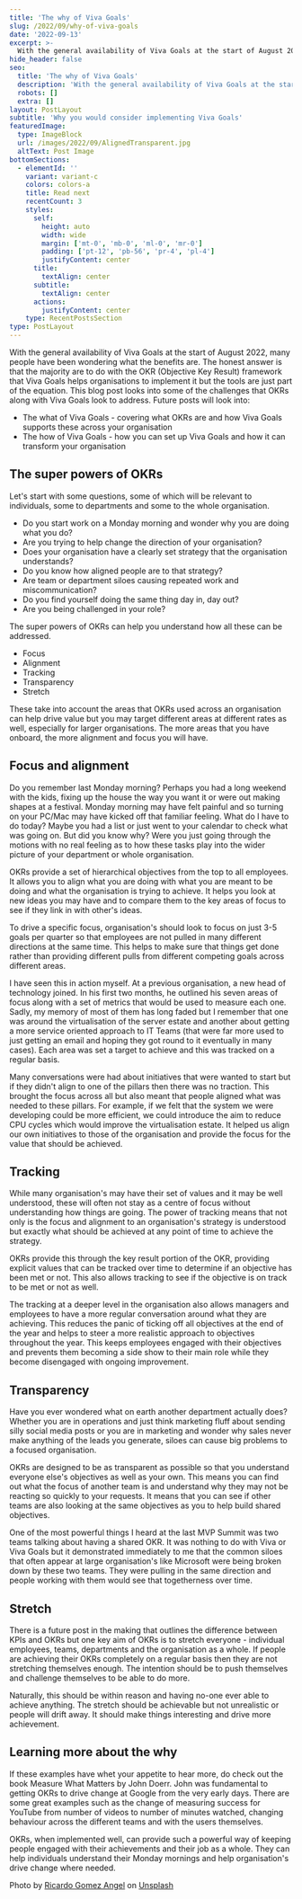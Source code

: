 ```yaml
---
title: 'The why of Viva Goals'
slug: /2022/09/why-of-viva-goals
date: '2022-09-13'
excerpt: >-
  With the general availability of Viva Goals at the start of August 2022, many people have been wondering what the benefits are. The honest answer is that the majority are to do with the OKR (Objective Key Result) framework that Viva Goals helps organisations to implement it but the tools are just part of the equation. This blog post looks into some of the challenges that OKRs along with Viva Goals look to address.
hide_header: false
seo:
  title: 'The why of Viva Goals'
  description: 'With the general availability of Viva Goals at the start of August 2022, many people have been wondering what the benefits are. The honest answer is that the majority are to do with the OKR (Objective Key Result) framework that Viva Goals helps organisations to implement it but the tools are just part of the equation. This blog post looks into some of the challenges that OKRs along with Viva Goals look to address.'
  robots: []
  extra: []
layout: PostLayout
subtitle: 'Why you would consider implementing Viva Goals'
featuredImage:
  type: ImageBlock
  url: /images/2022/09/AlignedTransparent.jpg
  altText: Post Image
bottomSections:
  - elementId: ''
    variant: variant-c
    colors: colors-a
    title: Read next
    recentCount: 3
    styles:
      self:
        height: auto
        width: wide
        margin: ['mt-0', 'mb-0', 'ml-0', 'mr-0']
        padding: ['pt-12', 'pb-56', 'pr-4', 'pl-4']
        justifyContent: center
      title:
        textAlign: center
      subtitle:
        textAlign: center
      actions:
        justifyContent: center
    type: RecentPostsSection
type: PostLayout
---
```


With the general availability of Viva Goals at the start of August 2022, many people have been wondering what the benefits are. The honest answer is that the majority are to do with the OKR (Objective Key Result) framework that Viva Goals helps organisations to implement it but the tools are just part of the equation. This blog post looks into some of the challenges that OKRs along with Viva Goals look to address. Future posts will look into:

- The what of Viva Goals - covering what OKRs are and how Viva Goals supports these across your organisation
- The how of Viva Goals - how you can set up Viva Goals and how it can transform your organisation

## The super powers of OKRs

Let's start with some questions, some of which will be relevant to individuals, some to departments and some to the whole organisation.

- Do you start work on a Monday morning and wonder why you are doing what you do?
- Are you trying to help change the direction of your organisation?
- Does your organisation have a clearly set strategy that the organisation understands?
- Do you know how aligned people are to that strategy?
- Are team or department siloes causing repeated work and miscommunication?
- Do you find yourself doing the same thing day in, day out?
- Are you being challenged in your role?

The super powers of OKRs can help you understand how all these can be addressed.

- Focus
- Alignment
- Tracking
- Transparency
- Stretch

These take into account the areas that OKRs used across an organisation can help drive value but you may target different areas at different rates as well, especially for larger organisations. The more areas that you have onboard, the more alignment and focus you will have.

## Focus and alignment

Do you remember last Monday morning? Perhaps you had a long weekend with the kids, fixing up the house the way you want it or were out making shapes at a festival. Monday morning may have felt painful and so turning on your PC/Mac may have kicked off that familiar feeling. What do I have to do today? Maybe you had a list or just went to your calendar to check what was going on. But did you know why? Were you just going through the motions with no real feeling as to how these tasks play into the wider picture of your department or whole organisation.

OKRs provide a set of hierarchical objectives from the top to all employees. It allows you to align what you are doing with what you are meant to be doing and what the organisation is trying to achieve. It helps you look at new ideas you may have and to compare them to the key areas of focus to see if they link in with other's ideas.

To drive a specific focus, organisation's should look to focus on just 3-5 goals per quarter so that employees are not pulled in many different directions at the same time. This helps to make sure that things get done rather than providing different pulls from different competing goals across different areas.

I have seen this in action myself. At a previous organisation, a new head of technology joined. In his first two months, he outlined his seven areas of focus along with a set of metrics that would be used to measure each one. Sadly, my memory of most of them has long faded but I remember that one was around the virtualisation of the server estate and another about getting a more service oriented approach to IT Teams (that were far more used to just getting an email and hoping they got round to it eventually in many cases). Each area was set a target to achieve and this was tracked on a regular basis.

Many conversations were had about initiatives that were wanted to start but if they didn't align to one of the pillars then there was no traction. This brought the focus across all but also meant that people aligned what was needed to these pillars. For example, if we felt that the system we were developing could be more efficient, we could introduce the aim to reduce CPU cycles which would improve the virtualisation estate. It helped us align our own initiatives to those of the organisation and provide the focus for the value that should be achieved.

## Tracking

While many organisation's may have their set of values and it may be well understood, these will often not stay as a centre of focus without understanding how things are going. The power of tracking means that not only is the focus and alignment to an organisation's strategy is understood but exactly what should be achieved at any point of time to achieve the strategy.

OKRs provide this through the key result portion of the OKR, providing explicit values that can be tracked over time to determine if an objective has been met or not. This also allows tracking to see if the objective is on track to be met or not as well.

The tracking at a deeper level in the organisation also allows managers and employees to have a more regular conversation around what they are achieving. This reduces the panic of ticking off all objectives at the end of the year and helps to steer a more realistic approach to objectives throughout the year. This keeps employees engaged with their objectives and prevents them becoming a side show to their main role while they become disengaged with ongoing improvement.

## Transparency

Have you ever wondered what on earth another department actually does? Whether you are in operations and just think marketing fluff about sending silly social media posts or you are in marketing and wonder why sales never make anything of the leads you generate, siloes can cause big problems to a focused organisation.

OKRs are designed to be as transparent as possible so that you understand everyone else's objectives as well as your own. This means you can find out what the focus of another team is and understand why they may not be reacting so quickly to your requests. It means that you can see if other teams are also looking at the same objectives as you to help build shared objectives.

One of the most powerful things I heard at the last MVP Summit was two teams talking about having a shared OKR. It was nothing to do with Viva or Viva Goals but it demonstrated immediately to me that the common siloes that often appear at large organisation's like Microsoft were being broken down by these two teams. They were pulling in the same direction and people working with them would see that togetherness over time.

## Stretch

There is a future post in the making that outlines the difference between KPIs and OKRs but one key aim of OKRs is to stretch everyone - individual employees, teams, departments and the organisation as a whole. If people are achieving their OKRs completely on a regular basis then they are not stretching themselves enough. The intention should be to push themselves and challenge themselves to be able to do more.

Naturally, this should be within reason and having no-one ever able to achieve anything. The stretch should be achievable but not unrealistic or people will drift away. It should make things interesting and drive more achievement.

## Learning more about the why

If these examples have whet your appetite to hear more, do check out the book Measure What Matters by John Doerr. John was fundamental to getting OKRs to drive change at Google from the very early days. There are some great examples such as the change of measuring success for YouTube from number of videos to number of minutes watched, changing behaviour across the different teams and with the users themselves.

OKRs, when implemented well, can provide such a powerful way of keeping people engaged with their achievements and their job as a whole. They can help individuals understand their Monday mornings and help organisation's drive change where needed.

Photo by <a href="https://unsplash.com/@rgaleriacom?utm_source=unsplash&utm_medium=referral&utm_content=creditCopyText">Ricardo Gomez Angel</a> on <a href="https://unsplash.com/s/photos/transparent?utm_source=unsplash&utm_medium=referral&utm_content=creditCopyText">Unsplash</a>
